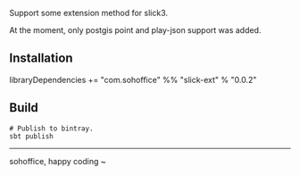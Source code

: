 Support some extension method for slick3.

At the moment, only postgis point and play-json support was added.

## Installation

libraryDependencies += "com.sohoffice" %% "slick-ext" % "0.0.2"

## Build

```
# Publish to bintray.
sbt publish
```

-----

sohoffice, happy coding ~